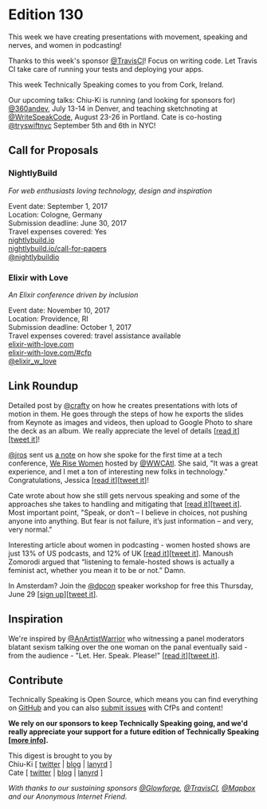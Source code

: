 # Edition 130

This week we have creating presentations with movement, speaking and nerves, and women in podcasting!

Thanks to this week's sponsor [@TravisCI](http://twitter.com/travisci)! Focus on writing code. Let Travis CI take care of running your tests and deploying your apps.

This week Technically Speaking comes to you from Cork, Ireland.

Our upcoming talks: Chiu-Ki is running (and looking for sponsors for) [@360andev](http://twitter.com/360andev), July 13-14 in Denver, and teaching sketchnoting at [@WriteSpeakCode](https://twitter.com/WriteSpeakCode), August 23-26 in Portland. Cate is co-hosting [@tryswiftnyc](http://twitter.com/tryswiftnyc) September 5th and 6th in NYC!


## Call for Proposals

### NightlyBuild
*For web enthusiasts loving technology, design and inspiration*

Event date: September 1, 2017  
Location: Cologne, Germany  
Submission deadline: June 30, 2017  
Travel expenses covered: Yes  
[nightlybuild.io](https://nightlybuild.io/)  
[nightlybuild.io/call-for-papers](https://nightlybuild.io/call-for-papers)  
[@nightlybuildio](https://twitter.com/nightlybuildio)


### Elixir with Love
*An Elixir conference driven by inclusion*

Event date: November 10, 2017  
Location: Providence, RI  
Submission deadline: October 1, 2017  
Travel expenses covered: travel assistance available  
[elixir-with-love.com](http://www.elixir-with-love.com)  
[elixir-with-love.com/#cfp](http://www.elixir-with-love.com/#cfp)  
[@elixir_w_love](https://twitter.com/elixir_w_love)


## Link Roundup

Detailed post by [@crafty](https://twitter.com/crafty) on how he creates presentations with lots of motion in them. He goes through the steps of how he exports the slides from Keynote as images and videos, then upload to Google Photo to share the deck as an album. We really appreciate the level of details [[read it](https://medium.com/@crafty/moving-presentations-d4f895e78de3)][[tweet it](https://twitter.com/home?status=Exporting%20images%20%26%20videos%20from%20Keynote%20to%20Google%20Photos%20to%20share%20animated%20slides%20by%20%40crafty%20https%3A//medium.com/%40crafty/moving-presentations-d4f895e78de3%20via%20%40techspeakdigest)]!

[@jros](http://twitter.com/jros) sent us [a note](https://github.com/catehstn/technically-speaking/issues/432) on how she spoke for the first time at a tech conference, [We Rise Women](https://werise.tech) hosted by [@WWCAtl](https://twitter.com/WWCAtl). She said, "It was a great experience, and I met a ton of interesting new folks in technology." Congratulations, Jessica [[read it](https://jessicaowensby.wordpress.com/2017/06/23/speaking-at-my-first-technical-conference/)][[tweet it](https://twitter.com/home?status=Speaking%20at%20my%20first%20technical%20conference%20by%20%40jros%20https%3A//jessicaowensby.wordpress.com/2017/06/23/speaking-at-my-first-technical-conference/%20via%20%40techspeakdigest)]!

Cate wrote about how she still gets nervous speaking and some of the approaches she takes to handling and mitigating that [[read it](https://cate.blog/2017/06/15/speaking-and-nerves/)][[tweet it](https://twitter.com/home?status=Speaking%20and%20Nerves%20by%20%40catehstn%20https%3A//cate.blog/2017/06/15/speaking-and-nerves/%20via%20%40techspeakdigest)]. Most important point, "Speak, or don’t – I believe in choices, not pushing anyone into anything. But fear is not failure, it’s just information – and very, very normal."

Interesting article about women in podcasting - women hosted shows are just 13% of US podcasts, and 12% of UK [[read it](http://www.economist.com/blogs/prospero/2017/05/broad-casting)][[tweet it](https://twitter.com/home?status=Why%20women%20excel%20in%20podcasting%20http%3A//www.economist.com/blogs/prospero/2017/05/broad-casting%20via%20%40techspeakdigest)]. Manoush Zomorodi argued that “listening to female-hosted shows is actually a feminist act, whether you mean it to be or not.” Damn.

In Amsterdam? Join the [@dpcon](https://twitter.com/dpcon) speaker workshop for free this Thursday, June 29 [[sign up](https://www.meetup.com/DPC-speaker-workshop/events/240235505/)][[tweet it](https://twitter.com/home?status=Free%20speaker%20workshop%20at%20%40dpcon%20by%20%40phpwomen%20%26%20%40Ibuildings%20https%3A//www.meetup.com/DPC-speaker-workshop/events/240235505/%20via%20%40techspeakdigest)].

## Inspiration

We're inspired by [@AnArtistWarrior](http://twitter.com/AnArtistWarrior) who witnessing a panel moderators blatant sexism talking over the one woman on the panal eventually said - from the audience - "Let. Her. Speak. Please!" [[read it](https://www.facebook.com/marilee.talkington/posts/10155051385188961)][[tweet it](https://twitter.com/home?status=Let.%20Her.%20Speak.%20Please!%20by%20%40AnArtistWarrior%20https%3A//www.facebook.com/marilee.talkington/posts/10155051385188961%20via%20%40techspeakdigest)].   

## Contribute

Technically Speaking is Open Source, which means you can find everything on [GitHub](https://github.com/catehstn/technically-speaking/) and you can also [submit issues](https://github.com/catehstn/technically-speaking/issues/new) with CfPs and content!

**We rely on our sponsors to keep Technically Speaking going, and we'd really appreciate your support for a future edition of Technically Speaking [[more info](http://www.techspeak.email/sponsorship/)].**  


This digest is brought to you by  
Chiu-Ki [ [twitter](https://twitter.com/chiuki) | [blog](http://blog.sqisland.com/) | [lanyrd](http://lanyrd.com/profile/chiuki/) ]  
Cate [ [twitter](https://twitter.com/catehstn) | [blog](http://www.cate.blog/) | [lanyrd](http://lanyrd.com/profile/catehstn/) ]

*With thanks to our sustaining sponsors [@Glowforge](http://twitter.com/glowforge), [@TravisCI](http://twitter.com/travisci), [@Mapbox](http://twitter.com/mapbox) and our Anonymous Internet Friend.*
